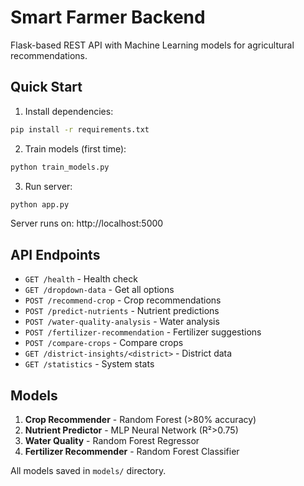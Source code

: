 # Smart Farmer Backend

Flask-based REST API with Machine Learning models for agricultural recommendations.

## Quick Start

1. Install dependencies:
```bash
pip install -r requirements.txt
```

2. Train models (first time):
```bash
python train_models.py
```

3. Run server:
```bash
python app.py
```

Server runs on: http://localhost:5000

## API Endpoints

- `GET /health` - Health check
- `GET /dropdown-data` - Get all options
- `POST /recommend-crop` - Crop recommendations
- `POST /predict-nutrients` - Nutrient predictions
- `POST /water-quality-analysis` - Water analysis
- `POST /fertilizer-recommendation` - Fertilizer suggestions
- `POST /compare-crops` - Compare crops
- `GET /district-insights/<district>` - District data
- `GET /statistics` - System stats

## Models

1. **Crop Recommender** - Random Forest (>80% accuracy)
2. **Nutrient Predictor** - MLP Neural Network (R²>0.75)
3. **Water Quality** - Random Forest Regressor
4. **Fertilizer Recommender** - Random Forest Classifier

All models saved in `models/` directory.
